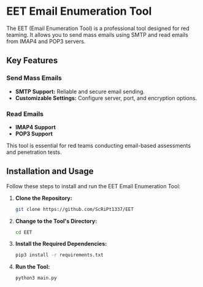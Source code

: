 
# EET Email Enumeration Tool

The EET (Email Enumeration Tool) is a professional tool designed for red teaming. It allows you to send mass emails using SMTP and read emails from IMAP4 and POP3 servers.

## Key Features

### Send Mass Emails
- **SMTP Support:** Reliable and secure email sending.
- **Customizable Settings:** Configure server, port, and encryption options.

### Read Emails
- **IMAP4 Support**
- **POP3 Support**

This tool is essential for red teams conducting email-based assessments and penetration tests.

## Installation and Usage

Follow these steps to install and run the EET Email Enumeration Tool:

1. **Clone the Repository:**
   ```sh
   git clone https://github.com/ScRiPt1337/EET
   ```

2. **Change to the Tool's Directory:**
   ```sh
   cd EET
   ```

3. **Install the Required Dependencies:**
   ```sh
   pip3 install -r requirements.txt
   ```

4. **Run the Tool:**
   ```sh
   python3 main.py
   ```
